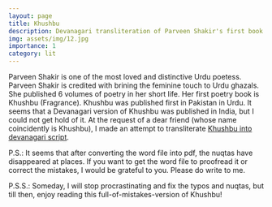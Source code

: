 ```yaml
---
layout: page
title: Khushbu
description: Devanagari transliteration of Parveen Shakir's first book Khushbu
img: assets/img/12.jpg
importance: 1
category: lit
---
```


Parveen Shakir is one of the most loved and distinctive Urdu poetess. Parveen Shakir is credited with brining the feminine touch to Urdu ghazals. She published 6 volumes of poetry in her short life. Her first poetry book is Khushbu (Fragrance). Khushbu was published first in Pakistan in Urdu. It seems that a Devanagari version of Khushbu was published in India, but I could not get hold of it. At the request of a dear friend (whose name coincidently is Khushbu), I made an attempt to transliterate [Khushbu into devanagari script](https://raghavendratripathi.github.io/assets/pdf/Misc/Lit/khushbu.pdf). 

P.S.: It seems that after converting the word file into pdf, the nuqtas have disappeared at places. If you want to get the word file to proofread it or correct the mistakes, I would be grateful to you. Please do write to me. 

P.S.S.: Someday, I will stop procrastinating and fix the typos and nuqtas, but till then, enjoy reading this full-of-mistakes-version of Khushbu!

